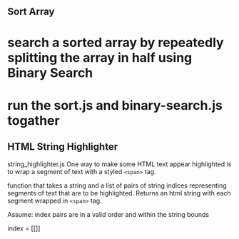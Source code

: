 ## Sort Array

# search a sorted array by repeatedly splitting the array in half using Binary Search
# run the sort.js and binary-search.js togather

## HTML String Highlighter
string_highlighter.js
One way to make some HTML text appear highlighted is to wrap a segment of text with a styled `<span>` tag.

function that takes a string and a list of pairs of string indices representing segments of text that are to be highlighted. Returns an html string with each segment wrapped in `<span>` tag.

Assume: index pairs are in a valid order and within the string bounds

index = [[]]

